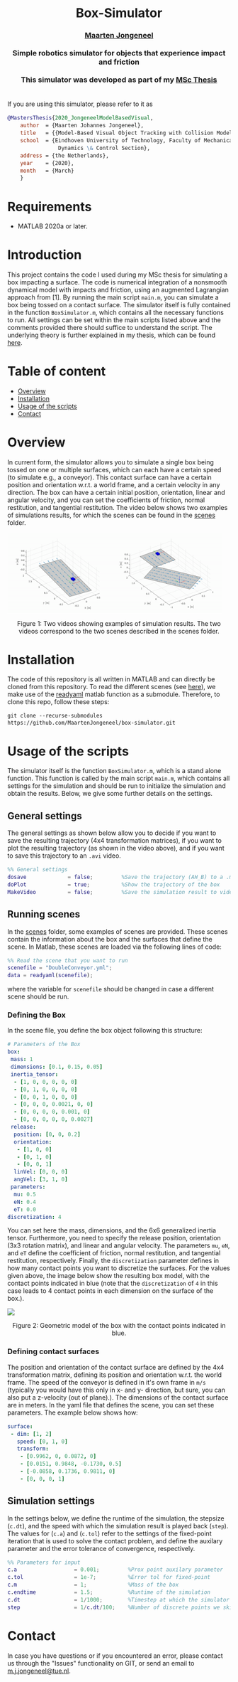<div align="center">
<h1 align="center">
Box-Simulator
</h1>
</div>
<div align="center">
<h3>
<a href="https://research.tue.nl/en/persons/maarten-jongeneel">Maarten Jongeneel</a>
<br>
<br>
Simple robotics simulator for objects that experience impact and friction
<br>
<br>
This simulator was developed as part of my <a href="https://research.tue.nl/en/studentTheses/model-based-visual-object-tracking-with-collision-models">MSc Thesis</a>
<br>
<br>
</h3>
</div>

If you are using this simulator, please refer to it as
```bibtex
@MastersThesis{2020_JongeneelModelBasedVisual,
    author  = {Maarten Johannes Jongeneel},
    title   = {{Model-Based Visual Object Tracking with Collision Models}},
    school  = {Eindhoven University of Technology, Faculty of Mechanical Engineering,
                Dynamics \& Control Section},
    address = {the Netherlands},
    year    = {2020},
    month   = {March}
    }
```
# Requirements
 - MATLAB 2020a or later. 

# Introduction

This project contains the code I used during my MSc thesis for simulating a box impacting a surface. The code is numerical integration of a nonsmooth dynamical model with impacts and friction, using an augmented Lagrangian approach from [1]. By running the main script `main.m`, you can simulate a box being tossed on a contact surface.
The simulator itself is fully contained in the function `BoxSimulator.m`, which contains all the necessary functions to run. All settings can be set within the main scripts listed above and the comments provided there should suffice to understand the script. The underlying theory is further explained in my thesis, which can be found [here](https://research.tue.nl/en/studentTheses/model-based-visual-object-tracking-with-collision-models).


Table of content
================
- [Overview](#overview)
- [Installation](#installation)
- [Usage of the scripts](#usage-of-the-scripts)
- [Contact](#contact)

# Overview
In current form, the simulator allows you to simulate a single box being tossed on one or multiple surfaces, which can each have a certain speed (to simulate e.g., a conveyor). This contact surface can have a certain position and orientation w.r.t. a world frame, and a certain velocity in any direction. The box can have a certain initial position, orientation, linear and angular velocity, and you can set the coefficients of friction, normal restitution, and tangential restitution. The video below shows two examples of simulations results, for which the scenes can be found in the [scenes](/scenes) folder. 
<div align="center">
    <div style = "display: flex; align="center">
        <img src="static/SingleConveyor.gif" width="48%"/> 
        <img src="static/DoubleConveyor.gif" width="48%"/>
    </div>
    <p>Figure 1: Two videos showing examples of simulation results. The two videos correspond to the two scenes described in the scenes folder.</p>
</div>

# Installation
The code of this repository is all written in MATLAB and can directly be cloned from this repository. To read the different scenes (see [here](/scenes/)), we make use of the [readyaml](https://github.com/MaartenJongeneel/readyaml) matlab function as a submodule. Therefore, to clone this repo, follow these steps:
```
git clone --recurse-submodules https://github.com/MaartenJongeneel/box-simulator.git
```

# Usage of the scripts
The simulator itself is the function `BoxSimulator.m`, which is a stand alone function. This function is called by the main script `main.m`, which contains all settings for the simulation and should be run to initialize the simulation and obtain the results. Below, we give some further details on the settings.<br>

## General settings
The general settings as shown below allow you to decide if you want to save the resulting trajectory (4x4 transformation matrices), if you want to plot the resulting trajectory (as shown in the video above), and if you want to save this trajectory to an `.avi` video.
```matlab
%% General settings
dosave             = false;         %Save the trajectory (AH_B) to a .mat file
doPlot             = true;          %Show the trajectory of the box
MakeVideo          = false;         %Save the simulation result to video
```

## Running scenes
In the [scenes](/scenes) folder, some examples of scenes are provided. These scenes contain the information about the box and the surfaces that define the scene. In Matlab, these scenes are loaded via the following lines of code:
```matlab
%% Read the scene that you want to run
scenefile = "DoubleConveyor.yml";
data = readyaml(scenefile);
```
where the variable for `scenefile` should be changed in case a different scene should be run. 
### Defining the Box
In the scene file, you define the box object following this structure:
```yaml
# Parameters of the Box
box:
 mass: 1
 dimensions: [0.1, 0.15, 0.05]
 inertia_tensor:
  - [1, 0, 0, 0, 0, 0]
  - [0, 1, 0, 0, 0, 0]
  - [0, 0, 1, 0, 0, 0]
  - [0, 0, 0, 0.0021, 0, 0]
  - [0, 0, 0, 0, 0.001, 0]
  - [0, 0, 0, 0, 0, 0.0027]
 release:
  position: [0, 0, 0.2]
  orientation:
   - [1, 0, 0]
   - [0, 1, 0]
   - [0, 0, 1]
  linVel: [0, 0, 0]
  angVel: [3, 1, 0]
 parameters:
  mu: 0.5
  eN: 0.4
  eT: 0.0
discretization: 4
```
You can set here the mass, dimensions, and the 6x6 generalized inertia tensor. Furthermore, you need to specify the release position, orientation (3x3 rotation matrix), and linear and angular velocity. The parameters `mu`, `eN`, and `eT` define the coefficient of friction, normal restitution, and tangential restitution, respectively. Finally, the `discretization` parameter defines in how many contact points you want to discretize the surfaces. For the values given above, the image below show the resulting box model, with the contact points indicated in blue (note that the `discretization` of `4` in this case leads to 4 contact points in each dimension on the surface of the box.).
<div align="center">
    <div style = "display: flex; align="center">
        <img src="static/boxmodel.png" width="50%"/> 
    </div>
    <p>Figure 2: Geometric model of the box with the contact points indicated in blue.</p>
</div>

### Defining contact surfaces
The position and orientation of the contact surface are defined by the 4x4 transformation matrix, defining its position and orientation w.r.t. the world frame. The speed of the conveyor is defined in it's own frame in `m/s` (typically you would have this only in x- and y- direction, but sure, you can also put a z-velocity (out of plane).). The dimensions of the contact surface are in meters. In the yaml file that defines the scene, you can set these parameters. The example below shows how:

```yaml
surface:
 - dim: [1, 2]
   speed: [0, 1, 0]
   transform:
    - [0.9962, 0, 0.0872, 0]
    - [0.0151, 0.9848, -0.1730, 0.5]
    - [-0.0858, 0.1736, 0.9811, 0]
    - [0, 0, 0, 1]
```

## Simulation settings
In the settings below, we define the runtime of the simulation, the stepsize (`c.dt`), and the speed with which the simulation result is played back (`step`). The values for (`c.a`) and (`c.tol`) refer to the settings of the fixed-point iteration that is used to solve the contact problem, and define the auxilary parameter and the error tolerance of convergence, respectively.
```matlab
%% Parameters for input
c.a                  = 0.001;         %Prox point auxilary parameter             [-]
c.tol                = 1e-7;          %Error tol for fixed-point                 [-]
c.m                  = 1;             %Mass of the box                           [kg]  
c.endtime            = 1.5;           %Runtime of the simulation                 [s]
c.dt                 = 1/1000;        %Timestep at which the simulator runs      [s]
step                 = 1/c.dt/100;    %Number of discrete points we skip per shown frame
```

# Contact
In case you have questions or if you encountered an error, please contact us through the "Issues" functionality on GIT, or send an email to [m.j.jongeneel@tue.nl](mailto:m.j.jongeneel@tue.nl). 
